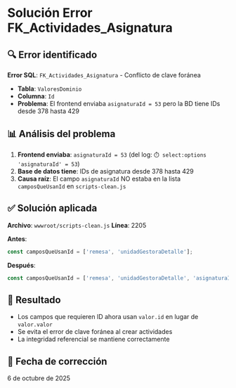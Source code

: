 # Solución Error FK_Actividades_Asignatura

## 🔍 Error identificado
**Error SQL**: `FK_Actividades_Asignatura` - Conflicto de clave foránea
- **Tabla**: `ValoresDominio` 
- **Columna**: `Id`
- **Problema**: El frontend enviaba `asignaturaId = 53` pero la BD tiene IDs desde 378 hasta 429

## 📊 Análisis del problema
1. **Frontend enviaba**: `asignaturaId = 53` (del log: `⏱️ select:options 'asignaturaId' = 53`)
2. **Base de datos tiene**: IDs de asignatura desde 378 hasta 429
3. **Causa raíz**: El campo `asignaturaId` NO estaba en la lista `camposQueUsanId` en `scripts-clean.js`

## ✅ Solución aplicada
**Archivo**: `wwwroot/scripts-clean.js`
**Línea**: 2205

**Antes**:
```javascript
const camposQueUsanId = ['remesa', 'unidadGestoraDetalle'];
```

**Después**:
```javascript
const camposQueUsanId = ['remesa', 'unidadGestoraDetalle', 'asignaturaId', 'disciplinaRelacionadaId', 'idiomaImparticionId', 'tiposCertificacionId', 'materiaDisciplinaId', 'ambitoFormacionId', 'tiposFinanciacionId', 'tiposInscripcionId', 'denominacionDescuentoIds'];
```

## 🎯 Resultado
- Los campos que requieren ID ahora usan `valor.id` en lugar de `valor.valor`
- Se evita el error de clave foránea al crear actividades
- La integridad referencial se mantiene correctamente

## 📅 Fecha de corrección
6 de octubre de 2025
